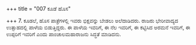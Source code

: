 +++
title = "007 ಕೂಡೆ ಹೊಸ"

+++
7. ಕೂಡಲೆ, ಹೊಸ ಪಾತ್ರೆಗಳಲ್ಲಿ ಇವರು ಭಿಕ್ಷವನ್ನು ಬೇಡಲು ಅಲೆದಾಡಿದರು. ರಾಜರು ಭೇರೀವಾದ್ಯದ ಉತ್ಸಾಹದಲ್ಲಿ ಪಾಳೆಯ ಬಿಡುತ್ತಿದ್ದರು. ಈ ಪಾಳೆಯ ಇವರಿಗೆ, ಈ ನೆಲ ಇವರಿಗೆ, ಈ ಕಟ್ಟಿಸಿದ ಅರಮನೆ ಇವರಿಗೆ, ಈ ಉಪ್ಪರಿಗೆ ಇವರಿಗೆ ಎಂದು ಪಾಂಚಾಲಮಹಾರಾಜನು ಸಿದ್ಧತೆ ಮಾಡಿದನು.